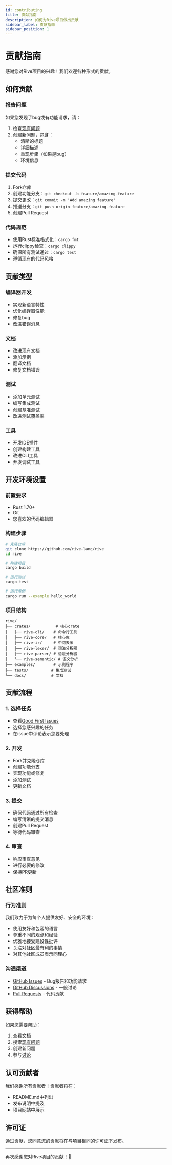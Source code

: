 ```yaml
---
id: contributing
title: 贡献指南
description: 如何为Rive项目做出贡献
sidebar_label: 贡献指南
sidebar_position: 1
---
```


# 贡献指南

感谢您对Rive项目的兴趣！我们欢迎各种形式的贡献。

## 如何贡献

### 报告问题

如果您发现了bug或有功能请求，请：

1. 检查[现有问题](https://github.com/rive-lang/rive/issues)
2. 创建新问题，包含：
   - 清晰的标题
   - 详细描述
   - 重现步骤（如果是bug）
   - 环境信息

### 提交代码

1. Fork仓库
2. 创建功能分支：`git checkout -b feature/amazing-feature`
3. 提交更改：`git commit -m 'Add amazing feature'`
4. 推送分支：`git push origin feature/amazing-feature`
5. 创建Pull Request

### 代码规范

- 使用Rust标准格式化：`cargo fmt`
- 运行clippy检查：`cargo clippy`
- 确保所有测试通过：`cargo test`
- 遵循现有的代码风格

## 贡献类型

### 编译器开发

- 实现新语言特性
- 优化编译器性能
- 修复bug
- 改进错误消息

### 文档

- 改进现有文档
- 添加示例
- 翻译文档
- 修复文档错误

### 测试

- 添加单元测试
- 编写集成测试
- 创建基准测试
- 改进测试覆盖率

### 工具

- 开发IDE插件
- 创建构建工具
- 改进CLI工具
- 开发调试工具

## 开发环境设置

### 前置要求

- Rust 1.70+
- Git
- 您喜欢的代码编辑器

### 构建步骤

```bash
# 克隆仓库
git clone https://github.com/rive-lang/rive
cd rive

# 构建项目
cargo build

# 运行测试
cargo test

# 运行示例
cargo run --example hello_world
```

### 项目结构

```
rive/
├── crates/           # 核心crate
│   ├── rive-cli/    # 命令行工具
│   ├── rive-core/   # 核心库
│   ├── rive-ir/     # 中间表示
│   ├── rive-lexer/  # 词法分析器
│   ├── rive-parser/ # 语法分析器
│   └── rive-semantic/ # 语义分析
├── examples/        # 示例程序
├── tests/          # 集成测试
└── docs/           # 文档
```

## 贡献流程

### 1. 选择任务

- 查看[Good First Issues](https://github.com/rive-lang/rive/labels/good%20first%20issue)
- 选择您感兴趣的任务
- 在issue中评论表示您要处理

### 2. 开发

- Fork并克隆仓库
- 创建功能分支
- 实现功能或修复
- 添加测试
- 更新文档

### 3. 提交

- 确保代码通过所有检查
- 编写清晰的提交消息
- 创建Pull Request
- 等待代码审查

### 4. 审查

- 响应审查意见
- 进行必要的修改
- 保持PR更新

## 社区准则

### 行为准则

我们致力于为每个人提供友好、安全的环境：

- 使用友好和包容的语言
- 尊重不同的观点和经验
- 优雅地接受建设性批评
- 关注对社区最有利的事情
- 对其他社区成员表示同理心

### 沟通渠道

- [GitHub Issues](https://github.com/rive-lang/rive/issues) - Bug报告和功能请求
- [GitHub Discussions](https://github.com/rive-lang/rive/discussions) - 一般讨论
- [Pull Requests](https://github.com/rive-lang/rive/pulls) - 代码贡献

## 获得帮助

如果您需要帮助：

1. 查看[文档](https://rive-lang.github.io/rive-wiki/)
2. 搜索[现有问题](https://github.com/rive-lang/rive/issues)
3. 创建新问题
4. 参与[讨论](https://github.com/rive-lang/rive/discussions)

## 认可贡献者

我们感谢所有贡献者！贡献者将在：

- README.md中列出
- 发布说明中提及
- 项目网站中展示

## 许可证

通过贡献，您同意您的贡献将在与项目相同的许可证下发布。

---

再次感谢您对Rive项目的贡献！🎉
